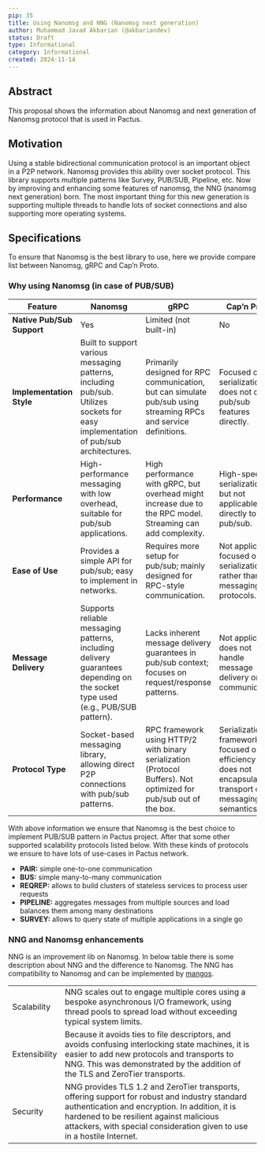 ```yaml
---
pip: 35
title: Using Nanomsg and NNG (Nanomsg next generation)
author: Muhammad Javad Akbarian (@akbariandev)
status: Draft
type: Informational
category: Informational
created: 2024-11-14
---
```


## Abstract

This proposal shows the information about Nanomsg and next generation of Nanomsg protocol that is used in Pactus.

## Motivation

Using a stable bidirectional communication protocol is an important object in a P2P network.
Nanomsg provides this ability over socket protocol.
This library supports multiple patterns like Survey, PUB/SUB, Pipeline, etc.
Now by improving and enhancing some features of nanomsg, the NNG (nanomsg next generation) born.
The most important thing for this new generation is supporting multiple threads to handle lots of socket connections and
also supporting more operating systems.

## Specifications
To ensure that Nanomsg is the best library to use, here we provide compare list between Nanomsg, gRPC and Cap’n Proto.
### Why using Nanomsg (in case of PUB/SUB)

| Feature                    | **Nanomsg**                       | **gRPC**                          | **Cap’n Proto**                   |
|----------------------------|-----------------------------------|-----------------------------------|-----------------------------------|
| **Native Pub/Sub Support** | Yes                               | Limited (not built-in)            | No                                |
| **Implementation Style**   | Built to support various messaging patterns, including pub/sub. Utilizes sockets for easy implementation of pub/sub architectures. | Primarily designed for RPC communication, but can simulate pub/sub using streaming RPCs and service definitions. | Focused on serialization; does not offer pub/sub features directly. |
| **Performance**            | High-performance messaging with low overhead, suitable for pub/sub applications. | High performance with gRPC, but overhead might increase due to the RPC model. Streaming can add complexity. | High-speed serialization, but not applicable directly to pub/sub. |
| **Ease of Use**            | Provides a simple API for pub/sub; easy to implement in networks. | Requires more setup for pub/sub; mainly designed for RPC-style communication. | Not applicable; focused on serialization rather than messaging protocols. |
| **Message Delivery**       | Supports reliable messaging patterns, including delivery guarantees depending on the socket type used (e.g., PUB/SUB pattern). | Lacks inherent message delivery guarantees in pub/sub context; focuses on request/response patterns. | Not applicable; does not handle message delivery or communication. |
| **Protocol Type**          | Socket-based messaging library, allowing direct P2P connections with pub/sub patterns. | RPC framework using HTTP/2 with binary serialization (Protocol Buffers). Not optimized for pub/sub out of the box. | Serialization framework focused on efficiency but does not encapsulate transport or messaging semantics. |

With above information we ensure that Nanomsg is the best choice to implement PUB/SUB pattern in Pactus project.
After that some other supported scalability protocols listed below.
With these kinds of protocols we ensure to have lots of use-cases in Pactus network.

* **PAIR:** simple one-to-one communication
* **BUS:** simple many-to-many communication
* **REQREP:** allows to build clusters of stateless services to process user requests
* **PIPELINE:** aggregates messages from multiple sources and load balances them among many destinations
* **SURVEY:** allows to query state of multiple applications in a single go

### NNG and Nanomsg enhancements
NNG is an improvement lib on Nanomsg. In below table there is some description about NNG and the difference to Nanomsg.
The NNG has compatibility to Nanomsg and can be implemented by [mangos](https://github.com/nanomsg/mangos).

|               |                                                                                                                                                                                                                                                                        |
|---------------|------------------------------------------------------------------------------------------------------------------------------------------------------------------------------------------------------------------------------------------------------------------------|
| Scalability   | NNG scales out to engage multiple cores using a bespoke asynchronous I/O framework, using thread pools to spread load without exceeding typical system limits.                                                                                                         |
| Extensibility | Because it avoids ties to file descriptors, and avoids confusing interlocking state machines, it is easier to add new protocols and transports to NNG.  This was demonstrated by the addition of the TLS and ZeroTier transports.                                      |
| Security      | NNG provides TLS 1.2 and ZeroTier transports, offering support for robust and industry standard authentication and encryption. In addition, it is hardened to be resilient against malicious attackers, with special consideration given to use in a hostile Internet. |
